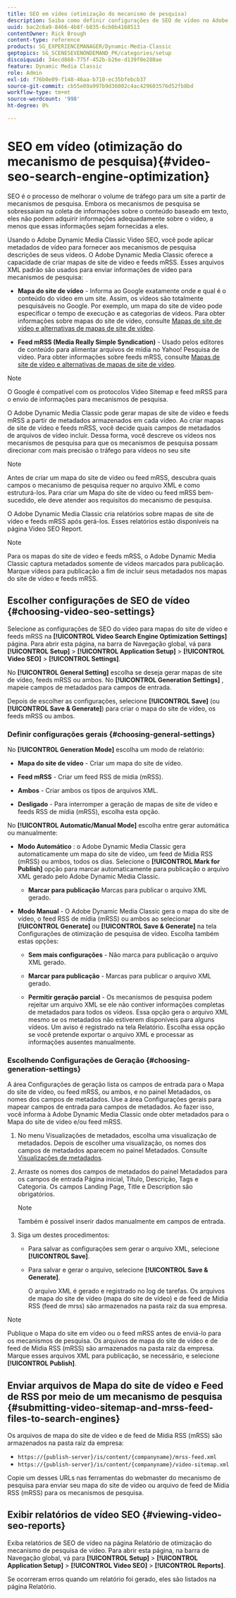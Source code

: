 ```yaml
---
title: SEO em vídeo (otimização do mecanismo de pesquisa)
description: Saiba como definir configurações de SEO de vídeo no Adobe Dynamic Media Classic.
uuid: bac2c6a9-8466-4b8f-b835-6cb0b4168513
contentOwner: Rick Brough
content-type: reference
products: SG_EXPERIENCEMANAGER/Dynamic-Media-Classic
geptopics: SG_SCENESEVENONDEMAND_PK/categories/setup
discoiquuid: 34ecd868-775f-452b-b26e-d139f0e280ae
feature: Dynamic Media Classic
role: Admin
exl-id: f76b0e09-f148-46aa-b710-ec35bfebcb37
source-git-commit: cb55e09a997b9d36002c4ac429603576d52fb8bd
workflow-type: tm+mt
source-wordcount: '998'
ht-degree: 0%

---
```


# SEO em vídeo (otimização do mecanismo de pesquisa){#video-seo-search-engine-optimization}

SEO é o processo de melhorar o volume de tráfego para um site a partir de mecanismos de pesquisa. Embora os mecanismos de pesquisa se sobressaiam na coleta de informações sobre o conteúdo baseado em texto, eles não podem adquirir informações adequadamente sobre o vídeo, a menos que essas informações sejam fornecidas a eles.

Usando o Adobe Dynamic Media Classic Video SEO, você pode aplicar metadados de vídeo para fornecer aos mecanismos de pesquisa descrições de seus vídeos. O Adobe Dynamic Media Classic oferece a capacidade de criar mapas de site de vídeo e feeds mRSS. Esses arquivos XML padrão são usados para enviar informações de vídeo para mecanismos de pesquisa:

* **Mapa do site de vídeo** - Informa ao Google exatamente onde e qual é o conteúdo do vídeo em um site. Assim, os vídeos são totalmente pesquisáveis no Google. Por exemplo, um mapa do site de vídeo pode especificar o tempo de execução e as categorias de vídeos. Para obter informações sobre mapas do site de vídeo, consulte [Mapas de site de vídeo e alternativas de mapas de site de vídeo](https://developers.google.com/search/docs/crawling-indexing/sitemaps/video-sitemaps?visit_id=637558394348624754-567115452&amp;rd=1).

* **Feed mRSS (Media Really Simple Syndication)** - Usado pelos editores de conteúdo para alimentar arquivos de mídia no Yahoo! Pesquisa de vídeo. Para obter informações sobre feeds mRSS, consulte [Mapas de site de vídeo e alternativas de mapas de site de vídeo](https://developers.google.com/search/docs/crawling-indexing/sitemaps/video-sitemaps?visit_id=637558394348624754-567115452&amp;rd=1).

>[!NOTE]
>
>O Google é compatível com os protocolos Video Sitemap e feed mRSS para o envio de informações para mecanismos de pesquisa.

O Adobe Dynamic Media Classic pode gerar mapas de site de vídeo e feeds mRSS a partir de metadados armazenados em cada vídeo. Ao criar mapas de site de vídeo e feeds mRSS, você decide quais campos de metadados de arquivos de vídeo incluir. Dessa forma, você descreve os vídeos nos mecanismos de pesquisa para que os mecanismos de pesquisa possam direcionar com mais precisão o tráfego para vídeos no seu site

>[!NOTE]
>
>Antes de criar um mapa do site de vídeo ou feed mRSS, descubra quais campos o mecanismo de pesquisa requer no arquivo XML e como estruturá-los. Para criar um Mapa do site de vídeo ou feed mRSS bem-sucedido, ele deve atender aos requisitos do mecanismo de pesquisa.

O Adobe Dynamic Media Classic cria relatórios sobre mapas de site de vídeo e feeds mRSS após gerá-los. Esses relatórios estão disponíveis na página Video SEO Report.

>[!NOTE]
>
>Para os mapas do site de vídeo e feeds mRSS, o Adobe Dynamic Media Classic captura metadados somente de vídeos marcados para publicação. Marque vídeos para publicação a fim de incluir seus metadados nos mapas do site de vídeo e feeds mRSS.

## Escolher configurações de SEO de vídeo {#choosing-video-seo-settings}

Selecione as configurações de SEO do vídeo para mapas do site de vídeo e feeds mRSS na **[!UICONTROL Video Search Engine Optimization Settings]** página. Para abrir esta página, na barra de Navegação global, vá para **[!UICONTROL Setup]** > **[!UICONTROL Application Setup]** > **[!UICONTROL Video SEO]** > **[!UICONTROL Settings]**.

No **[!UICONTROL General Setting]** escolha se deseja gerar mapas de site de vídeo, feeds mRSS ou ambos. No **[!UICONTROL Generation Settings]** , mapeie campos de metadados para campos de entrada.

Depois de escolher as configurações, selecione **[!UICONTROL Save]** (ou **[!UICONTROL Save & Generate]**) para criar o mapa do site de vídeo, os feeds mRSS ou ambos.

### Definir configurações gerais {#choosing-general-settings}

No **[!UICONTROL Generation Mode]** escolha um modo de relatório:

* **Mapa do site de vídeo** - Criar um mapa do site de vídeo.

* **Feed mRSS** - Criar um feed RSS de mídia (mRSS).

* **Ambos** - Criar ambos os tipos de arquivos XML.

* **Desligado** - Para interromper a geração de mapas de site de vídeo e feeds RSS de mídia (mRSS), escolha esta opção.

No **[!UICONTROL Automatic/Manual Mode]** escolha entre gerar automática ou manualmente:

* **Modo Automático** : o Adobe Dynamic Media Classic gera automaticamente um mapa do site de vídeo, um feed de Mídia RSS (mRSS) ou ambos, todos os dias. Selecione o **[!UICONTROL Mark for Publish]** opção para marcar automaticamente para publicação o arquivo XML gerado pelo Adobe Dynamic Media Classic.

   * **Marcar para publicação** Marcas para publicar o arquivo XML gerado.

* **Modo Manual** - O Adobe Dynamic Media Classic gera o mapa do site de vídeo, o feed RSS de mídia (mRSS) ou ambos ao selecionar **[!UICONTROL Generate]** ou **[!UICONTROL Save & Generate]** na tela Configurações de otimização de pesquisa de vídeo. Escolha também estas opções:

   * **Sem mais configurações** - Não marca para publicação o arquivo XML gerado.

   * **Marcar para publicação** - Marcas para publicar o arquivo XML gerado.

   * **Permitir geração parcial** - Os mecanismos de pesquisa podem rejeitar um arquivo XML se ele não contiver informações completas de metadados para todos os vídeos. Essa opção gera o arquivo XML mesmo se os metadados não estiverem disponíveis para alguns vídeos. Um aviso é registrado na tela Relatório. Escolha essa opção se você pretende exportar o arquivo XML e processar as informações ausentes manualmente.

### Escolhendo Configurações de Geração {#choosing-generation-settings}

A área Configurações de geração lista os campos de entrada para o Mapa do site de vídeo, ou feed mRSS, ou ambos, e no painel Metadados, os nomes dos campos de metadados. Use a área Configurações gerais para mapear campos de entrada para campos de metadados. Ao fazer isso, você informa à Adobe Dynamic Media Classic onde obter metadados para o Mapa do site de vídeo e/ou feed mRSS.

1. No menu Visualizações de metadados, escolha uma visualização de metadados. Depois de escolher uma visualização, os nomes dos campos de metadados aparecem no painel Metadados.
Consulte [Visualizações de metadados](application-setup.md#metadata_views).
1. Arraste os nomes dos campos de metadados do painel Metadados para os campos de entrada Página inicial, Título, Descrição, Tags e Categoria. Os campos Landing Page, Title e Description são obrigatórios.

   >[!NOTE]
   >
   >Também é possível inserir dados manualmente em campos de entrada.

1. Siga um destes procedimentos:

   * Para salvar as configurações sem gerar o arquivo XML, selecione **[!UICONTROL Save]**.
   * Para salvar e gerar o arquivo, selecione **[!UICONTROL Save & Generate]**.

      O arquivo XML é gerado e registrado no log de tarefas. Os arquivos de mapa do site de vídeo (mapa do site de vídeo) e de feed de Mídia RSS (feed de mrss) são armazenados na pasta raiz da sua empresa.

>[!NOTE]
>
>Publique o Mapa do site em vídeo ou o feed mRSS antes de enviá-lo para os mecanismos de pesquisa. Os arquivos de mapa do site de vídeo e de feed de Mídia RSS (mRSS) são armazenados na pasta raiz da empresa. Marque esses arquivos XML para publicação, se necessário, e selecione **[!UICONTROL Publish]**.

## Enviar arquivos de Mapa do site de vídeo e Feed de RSS por meio de um mecanismo de pesquisa {#submitting-video-sitemap-and-mrss-feed-files-to-search-engines}

Os arquivos de mapa do site de vídeo e de feed de Mídia RSS (mRSS) são armazenados na pasta raiz da empresa:

* `https://{publish-server}/is/content/{companyname}/mrss-feed.xml`
* `https://{publish-server}/is/content/{companyname}/video-sitemap.xml`

Copie um desses URLs nas ferramentas do webmaster do mecanismo de pesquisa para enviar seu mapa do site de vídeo ou arquivo de feed de Mídia RSS (mRSS) para os mecanismos de pesquisa.

## Exibir relatórios de vídeo SEO {#viewing-video-seo-reports}

Exiba relatórios de SEO de vídeo na página Relatório de otimização do mecanismo de pesquisa de vídeo. Para abrir esta página, na barra de Navegação global, vá para **[!UICONTROL Setup]** > **[!UICONTROL Application Setup]** > **[!UICONTROL Video SEO]** > **[!UICONTROL Reports]**.

Se ocorreram erros quando um relatório foi gerado, eles são listados na página Relatório.
